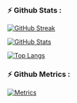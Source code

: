 <!--
### Hi there 👋
-->

### ⚡ Github Stats : 

[![GitHub Streak](http://github-readme-streak-stats.herokuapp.com?user=federicobaldini&theme=dracula&hide_border=true&date_format=j%2Fn%5B%2FY%5D)](https://github.com/federicobaldini)

[![GitHub Stats](https://github-readme-stats.vercel.app/api?username=federicobaldini&count_private=true&show_icons=true&theme=dark&background=000000)](https://github.com/federicobaldini)

[![Top Langs](https://github-readme-stats.vercel.app/api/top-langs/?username=federicobaldini&layout=compact&theme=dark)](https://github.com/federicobaldini)

### ⚡ Github Metrics : 

[![Metrics](/github-metrics.svg)](https://github.com/federicobaldini)

<!--
**federicobaldini/federicobaldini** is a ✨ _special_ ✨ repository because its `README.md` (this file) appears on your GitHub profile.

Here are some ideas to get you started:

- 🔭 I’m currently working on ...
- 🌱 I’m currently learning ...
- 👯 I’m looking to collaborate on ...
- 🤔 I’m looking for help with ...
- 💬 Ask me about ...
- 📫 How to reach me: ...
- 😄 Pronouns: ...
- ⚡ Fun fact: ...
-->

